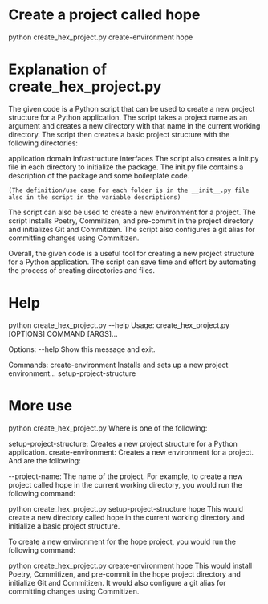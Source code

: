 # Create a project called hope

python create_hex_project.py create-environment hope

# Explanation of create_hex_project.py

The given code is a Python script that can be used to create a new project structure for a Python application. The script takes a project name as an argument and creates a new directory with that name in the current working directory. The script then creates a basic project structure with the following directories:

application
domain
infrastructure
interfaces
The script also creates a init.py file in each directory to initialize the package. The init.py file contains a description of the package and some boilerplate code.

`(The definition/use case for each folder is in the __init__.py file also in the script in the variable descriptions)`

The script can also be used to create a new environment for a project. The script installs Poetry, Commitizen, and pre-commit in the project directory and initializes Git and Commitizen. The script also configures a git alias for committing changes using Commitizen.

Overall, the given code is a useful tool for creating a new project structure for a Python application. The script can save time and effort by automating the process of creating directories and files.

# Help

python create_hex_project.py --help
Usage: create_hex_project.py [OPTIONS] COMMAND [ARGS]...

Options:
--help Show this message and exit.

Commands:
create-environment Installs and sets up a new project environment...
setup-project-structure

# More use

python create_hex_project.py <command> <options>
Where <command> is one of the following:

setup-project-structure: Creates a new project structure for a Python application.
create-environment: Creates a new environment for a project.
And <options> are the following:

--project-name: The name of the project.
For example, to create a new project called hope in the current working directory, you would run the following command:

python create_hex_project.py setup-project-structure hope
This would create a new directory called hope in the current working directory and initialize a basic project structure.

To create a new environment for the hope project, you would run the following command:

python create_hex_project.py create-environment hope
This would install Poetry, Commitizen, and pre-commit in the hope project directory and initialize Git and Commitizen. It would also configure a git alias for committing changes using Commitizen.
